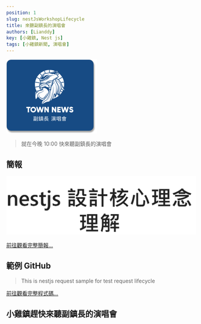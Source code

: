 ```yaml
---
position: 1
slug: nestJsWorkshopLifecycle
title: 來聽副鎮長的演唱會
authors: [Lianddy]
key: [小雞鎮, Nest js]
tags: [小雞鎮新聞, 演唱會]
---
```


![封面](./news.png)

> 就在今晚 10:00 快來聽副鎮長的演唱會

<!-- truncate -->

## 簡報

![ppt](./ppt.png)

[前往觀看完整簡報...](https://hackmd.io/@JgGTFI_BRjyUv6YuG1bmUQ/B1M_-IHeT#/)

## 範例 GitHub

> This is nestjs request sample for test request lifecycle

[前往觀看完整程式碼...](https://github.com/nodejs-typescript-classroom/nestjs-request-response)

## 小雞鎮趕快來聽副鎮長的演唱會
